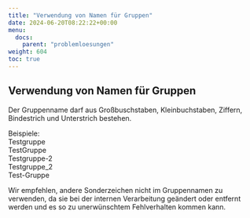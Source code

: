 ```yaml
---
title: "Verwendung von Namen für Gruppen"
date: 2024-06-20T08:22:22+00:00
menu:
  docs:
    parent: "problemloesungen"
weight: 604
toc: true
---
```


## Verwendung von Namen für Gruppen
Der Gruppenname darf aus Großbuschstaben, Kleinbuchstaben, Ziffern, Bindestrich und Unterstrich bestehen.

Beispiele:<br>
Testgruppe<br>
TestGruppe<br>
Testgruppe-2<br>
Testgruppe_2<br>
Test-Gruppe


Wir empfehlen, andere Sonderzeichen nicht im Gruppennamen zu verwenden, da sie bei der internen Verarbeitung geändert oder entfernt werden und es so zu unerwünschtem Fehlverhalten kommen kann.
